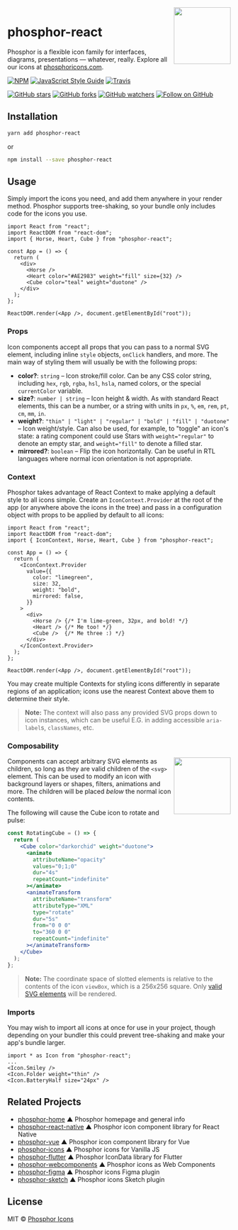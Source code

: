 <img src="/meta/phosphor-mark-tight-yellow.png" width="128" align="right" />

# phosphor-react

Phosphor is a flexible icon family for interfaces, diagrams, presentations — whatever, really. Explore all our icons at [phosphoricons.com](https://phosphoricons.com).

[![NPM](https://img.shields.io/npm/v/phosphor-react.svg?style=flat-square)](https://www.npmjs.com/package/phosphor-react) [![JavaScript Style Guide](https://img.shields.io/badge/code_style-standard-brightgreen.svg?style=flat-square)](https://standardjs.com) [![Travis](https://img.shields.io/travis/com/rektdeckard/phosphor-react.svg?style=flat-square)](https://travis-ci.com/github/rektdeckard/phosphor-react)

[![GitHub stars](https://img.shields.io/github/stars/phosphor-icons/phosphor-react?style=flat-square&label=Star)](https://github.com/phosphor-icons/phosphor-react)
[![GitHub forks](https://img.shields.io/github/forks/phosphor-icons/phosphor-react?style=flat-square&label=Fork)](https://github.com/phosphor-icons/phosphor-react/fork)
[![GitHub watchers](https://img.shields.io/github/watchers/phosphor-icons/phosphor-react?style=flat-square&label=Watch)](https://github.com/phosphor-icons/phosphor-react)
[![Follow on GitHub](https://img.shields.io/github/followers/rektdeckard?style=flat-square&label=Follow)](https://github.com/rektdeckard)

## Installation

```bash
yarn add phosphor-react
```

or

```bash
npm install --save phosphor-react
```

## Usage

Simply import the icons you need, and add them anywhere in your render method. Phosphor supports tree-shaking, so your bundle only includes code for the icons you use.

```tsx
import React from "react";
import ReactDOM from "react-dom";
import { Horse, Heart, Cube } from "phosphor-react";

const App = () => {
  return (
    <div>
      <Horse />
      <Heart color="#AE2983" weight="fill" size={32} />
      <Cube color="teal" weight="duotone" />
    </div>
  );
};

ReactDOM.render(<App />, document.getElementById("root"));
```

### Props

Icon components accept all props that you can pass to a normal SVG element, including inline `style` objects, `onClick` handlers, and more. The main way of styling them will usually be with the following props:

- **color?**: `string` – Icon stroke/fill color. Can be any CSS color string, including `hex`, `rgb`, `rgba`, `hsl`, `hsla`, named colors, or the special `currentColor` variable.
- **size?**: `number | string` – Icon height & width. As with standard React elements, this can be a number, or a string with units in `px`, `%`, `em`, `rem`, `pt`, `cm`, `mm`, `in`.
- **weight?**: `"thin" | "light" | "regular" | "bold" | "fill" | "duotone"` – Icon weight/style. Can also be used, for example, to "toggle" an icon's state: a rating component could use Stars with `weight="regular"` to denote an empty star, and `weight="fill"` to denote a filled star.
- **mirrored?**: `boolean` – Flip the icon horizontally. Can be useful in RTL languages where normal icon orientation is not appropriate.

### Context

Phosphor takes advantage of React Context to make applying a default style to all icons simple. Create an `IconContext.Provider` at the root of the app (or anywhere above the icons in the tree) and pass in a configuration object with props to be applied by default to all icons:

```tsx
import React from "react";
import ReactDOM from "react-dom";
import { IconContext, Horse, Heart, Cube } from "phosphor-react";

const App = () => {
  return (
    <IconContext.Provider
      value={{
        color: "limegreen",
        size: 32,
        weight: "bold",
        mirrored: false,
      }}
    >
      <div>
        <Horse /> {/* I'm lime-green, 32px, and bold! */}
        <Heart /> {/* Me too! */}
        <Cube />  {/* Me three :) */}
      </div>
    </IconContext.Provider>
  );
};

ReactDOM.render(<App />, document.getElementById("root"));
```

You may create multiple Contexts for styling icons differently in separate regions of an application; icons use the nearest Context above them to determine their style.

> **Note:** The context will also pass any provided SVG props down to icon instances, which can be useful E.G. in adding accessible `aria-label`s, `classNames`, etc.

### Composability

<img src="/meta/cube-rotate.svg" width="128" align="right" />

Components can accept arbitrary SVG elements as children, so long as they are valid children of the `<svg>` element. This can be used to modify an icon with background layers or shapes, filters, animations and more. The children will be placed *below* the normal icon contents.

The following will cause the Cube icon to rotate and pulse:

```jsx
const RotatingCube = () => {
  return (
    <Cube color="darkorchid" weight="duotone">
      <animate
        attributeName="opacity"
        values="0;1;0"
        dur="4s"
        repeatCount="indefinite"
      ></animate>
      <animateTransform
        attributeName="transform"
        attributeType="XML"
        type="rotate"
        dur="5s"
        from="0 0 0"
        to="360 0 0"
        repeatCount="indefinite"
      ></animateTransform>
    </Cube>
  );
};
```

> **Note:** The coordinate space of slotted elements is relative to the contents of the icon `viewBox`, which is a 256x256 square. Only [valid SVG elements](https://developer.mozilla.org/en-US/docs/Web/SVG/Element#SVG_elements_by_category) will be rendered.

### Imports

You may wish to import all icons at once for use in your project, though depending on your bundler this could prevent tree-shaking and make your app's bundle larger.

```tsx
import * as Icon from "phosphor-react";
...
<Icon.Smiley />
<Icon.Folder weight="thin" />
<Icon.BatteryHalf size="24px" />
```

## Related Projects

- [phosphor-home](https://github.com/phosphor-icons/phosphor-home) ▲ Phosphor homepage and general info
- [phosphor-react-native](https://github.com/duongdev/phosphor-react-native) ▲ Phosphor icon component library for React Native
- [phosphor-vue](https://github.com/phosphor-icons/phosphor-vue) ▲ Phosphor icon component library for Vue
- [phosphor-icons](https://github.com/phosphor-icons/phosphor-icons) ▲ Phosphor icons for Vanilla JS
- [phosphor-flutter](https://github.com/phosphor-icons/phosphor-flutter) ▲ Phosphor IconData library for Flutter
- [phosphor-webcomponents](https://github.com/phosphor-icons/phosphor-webcomponents) ▲ Phosphor icons as Web Components
- [phosphor-figma](https://github.com/phosphor-icons/phosphor-figma) ▲ Phosphor icons Figma plugin
- [phosphor-sketch](https://github.com/phosphor-icons/phosphor-sketch) ▲ Phosphor icons Sketch plugin

## License

MIT © [Phosphor Icons](https://github.com/phosphor-icons)
